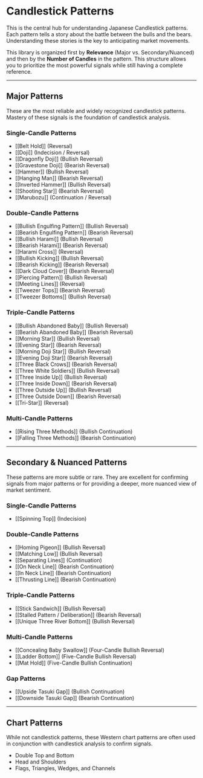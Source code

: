 # Candlestick Patterns

This is the central hub for understanding Japanese Candlestick patterns. Each pattern tells a story about the battle between the bulls and the bears. Understanding these stories is the key to anticipating market movements.

This library is organized first by **Relevance** (Major vs. Secondary/Nuanced) and then by the **Number of Candles** in the pattern. This structure allows you to prioritize the most powerful signals while still having a complete reference.

---

## Major Patterns

These are the most reliable and widely recognized candlestick patterns. Mastery of these signals is the foundation of candlestick analysis.

### Single-Candle Patterns
- [[Belt Hold]] (Reversal)
- [[Doji]] (Indecision / Reversal)
- [[Dragonfly Doji]] (Bullish Reversal)
- [[Gravestone Doji]] (Bearish Reversal)
- [[Hammer]] (Bullish Reversal)
- [[Hanging Man]] (Bearish Reversal)
- [[Inverted Hammer]] (Bullish Reversal)
- [[Shooting Star]] (Bearish Reversal)
- [[Marubozu]] (Continuation / Reversal)

### Double-Candle Patterns
- [[Bullish Engulfing Pattern]] (Bullish Reversal)
- [[Bearish Engulfing Pattern]] (Bearish Reversal)
- [[Bullish Harami]] (Bullish Reversal)
- [[Bearish Harami]] (Bearish Reversal)
- [[Harami Cross]] (Reversal)
- [[Bullish Kicking]] (Bullish Reversal)
- [[Bearish Kicking]] (Bearish Reversal)
- [[Dark Cloud Cover]] (Bearish Reversal)
- [[Piercing Pattern]] (Bullish Reversal)
- [[Meeting Lines]] (Reversal)
- [[Tweezer Tops]] (Bearish Reversal)
- [[Tweezer Bottoms]] (Bullish Reversal)

### Triple-Candle Patterns
- [[Bullish Abandoned Baby]] (Bullish Reversal)
- [[Bearish Abandoned Baby]] (Bearish Reversal)
- [[Morning Star]] (Bullish Reversal)
- [[Evening Star]] (Bearish Reversal)
- [[Morning Doji Star]] (Bullish Reversal)
- [[Evening Doji Star]] (Bearish Reversal)
- [[Three Black Crows]] (Bearish Reversal)
- [[Three White Soldiers]] (Bullish Reversal)
- [[Three Inside Up]] (Bullish Reversal)
- [[Three Inside Down]] (Bearish Reversal)
- [[Three Outside Up]] (Bullish Reversal)
- [[Three Outside Down]] (Bearish Reversal)
- [[Tri-Star]] (Reversal)

### Multi-Candle Patterns
- [[Rising Three Methods]] (Bullish Continuation)
- [[Falling Three Methods]] (Bearish Continuation)

---

## Secondary & Nuanced Patterns

These patterns are more subtle or rare. They are excellent for confirming signals from major patterns or for providing a deeper, more nuanced view of market sentiment.

### Single-Candle Patterns
- [[Spinning Top]] (Indecision)

### Double-Candle Patterns
- [[Homing Pigeon]] (Bullish Reversal)
- [[Matching Low]] (Bullish Reversal)
- [[Separating Lines]] (Continuation)
- [[On Neck Line]] (Bearish Continuation)
- [[In Neck Line]] (Bearish Continuation)
- [[Thrusting Line]] (Bearish Continuation)

### Triple-Candle Patterns
- [[Stick Sandwich]] (Bullish Reversal)
- [[Stalled Pattern / Deliberation]] (Bearish Reversal)
- [[Unique Three River Bottom]] (Bullish Reversal)

### Multi-Candle Patterns
- [[Concealing Baby Swallow]] (Four-Candle Bullish Reversal)
- [[Ladder Bottom]] (Five-Candle Bullish Reversal)
- [[Mat Hold]] (Five-Candle Bullish Continuation)

### Gap Patterns
- [[Upside Tasuki Gap]] (Bullish Continuation)
- [[Downside Tasuki Gap]] (Bearish Continuation)

---

## Chart Patterns

While not candlestick patterns, these Western chart patterns are often used in conjunction with candlestick analysis to confirm signals.

- Double Top and Bottom
- Head and Shoulders
- Flags, Triangles, Wedges, and Channels
